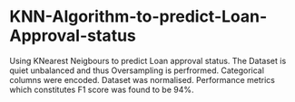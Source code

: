 # KNN-Algorithm-to-predict-Loan-Approval-status
Using KNearest Neigbours to predict Loan approval status. The Dataset is quiet unbalanced and thus Oversampling is perfrormed. Categorical columns were encoded. Dataset was normalised.
Performance metrics which constitutes F1 score was found to be 94%.
